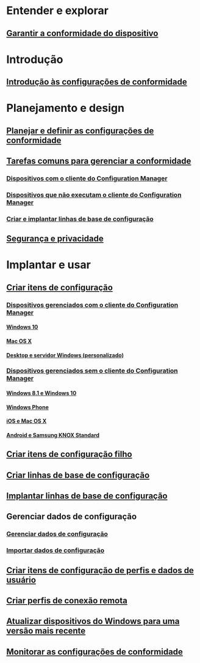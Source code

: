 # Entender e explorar
## [Garantir a conformidade do dispositivo](understand/ensure-device-compliance.md)

# Introdução
## [Introdução às configurações de conformidade](get-started/get-started-with-compliance-settings.md)

# Planejamento e design
## [Planejar e definir as configurações de conformidade](plan-design/plan-for-and-configure-compliance-settings.md)
## [Tarefas comuns para gerenciar a conformidade](plan-design/common-tasks-for-managing-compliance.md)
### [Dispositivos com o cliente do Configuration Manager](plan-design/common-tasks-for-managing-compliance-on-devices-with-the-client.md)
### [Dispositivos que não executam o cliente do Configuration Manager](plan-design/common-tasks-for-managing-compliance-on-devices-not-running-the-client.md)
### [Criar e implantar linhas de base de configuração](plan-design/common-tasks-for-creating-and-deploying-configuration-baselines.md)
## [Segurança e privacidade](plan-design/security-and-privacy-for-compliance-settings.md)

# Implantar e usar

## [Criar itens de configuração](deploy-use/create-configuration-items.md)
### [Dispositivos gerenciados com o cliente do Configuration Manager](deploy-use/configuration-items-for-devices-managed-with-the-client.md)
#### [Windows 10](deploy-use/create-configuration-items-for-windows-10-devices-managed-with-the-client.md)
#### [Mac OS X](deploy-use/create-configuration-items-for-mac-os-x-devices-managed-with-the-client.md)
#### [Desktop e servidor Windows (personalizado)](deploy-use/create-custom-configuration-items-for-windows-desktop-and-server-computers-managed-with-the-client.md)
### [Dispositivos gerenciados sem o cliente do Configuration Manager](deploy-use/configuration-items-for-devices-managed-without-the-client.md)
#### [Windows 8.1 e Windows 10](deploy-use/create-configuration-items-for-windows-8.1-and-windows-10-devices-managed-without-the-client.md)
#### [Windows Phone](deploy-use/create-configuration-items-for-windows-phone-devices-managed-without-the-client.md)
#### [iOS e Mac OS X](deploy-use/create-configuration-items-for-ios-and-mac-os-x-devices-managed-without-the-client.md)
#### [Android e Samsung KNOX Standard](deploy-use/create-configuration-items-for-android-and-samsung-knox-devices-managed-without-the-client.md)
## [Criar itens de configuração filho](deploy-use/create-child-configuration-items.md)

## [Criar linhas de base de configuração](deploy-use/create-configuration-baselines.md)
## [Implantar linhas de base de configuração](deploy-use/deploy-configuration-baselines.md)

## Gerenciar dados de configuração
### [Gerenciar dados de configuração](deploy-use/management-tasks-for-configuration-data.md)
### [Importar dados de configuração](deploy-use/import-configuration-data.md)

## [Criar itens de configuração de perfis e dados de usuário](deploy-use/create-user-data-and-profiles-configuration-items.md)
## [Criar perfis de conexão remota](deploy-use/create-remote-connection-profiles.md)
## [Atualizar dispositivos do Windows para uma versão mais recente](deploy-use/upgrade-windows-version.md)
## [Monitorar as configurações de conformidade](deploy-use/monitor-compliance-settings.md)


<!--HONumber=Dec16_HO3-->


